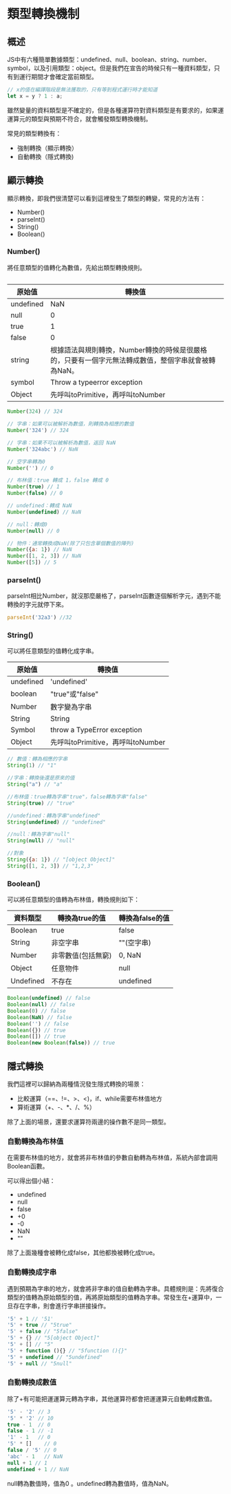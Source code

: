 # 類型轉換機制

## 概述

JS中有六種簡單數據類型：undefined、null、boolean、string、number、symbol，以及引用類型：object。但是我們在宣告的時候只有一種資料類型，只有到運行期間才會確定當前類型。

```javascript
// x的值在編譯階段是無法獲取的，只有等到程式運行時才能知道
let x = y ? 1 : a;
```

雖然變量的資料類型是不確定的，但是各種運算符對資料類型是有要求的，如果運運算元的類型與預期不符合，就會觸發類型轉換機制。

常見的類型轉換有：

* 強制轉換（顯示轉換）&#x20;
* 自動轉換（隱式轉換)

## 顯示轉換

顯示轉換，即我們很清楚可以看到這裡發生了類型的轉變，常見的方法有：

* Number()&#x20;
* parseInt()&#x20;
* String()&#x20;
* Boolean()

### Number()&#x20;

將任意類型的值轉化為數值，先給出類型轉換規則。

##

| 原始值       | 轉換值                                                    |
| --------- | ------------------------------------------------------ |
| undefined | NaN                                                    |
| null      | 0                                                      |
| true      | 1                                                      |
| false     | 0                                                      |
| string    | 根據語法與規則轉換，Number轉換的時候是很嚴格的，只要有一個字元無法轉成數值，整個字串就會被轉為NaN。 |
| symbol    | Throw a  typeerror exception                           |
| Object    | 先呼叫toPrimitive，再呼叫toNumber                             |

```javascript
Number(324) // 324

// 字串：如果可以被解析為數值，則轉換為相應的數值
Number('324') // 324

// 字串：如果不可以被解析為數值，返回 NaN
Number('324abc') // NaN

// 空字串轉為0
Number('') // 0

// 布林值：true 轉成 1，false 轉成 0
Number(true) // 1
Number(false) // 0

// undefined：轉成 NaN
Number(undefined) // NaN

// null：轉成0
Number(null) // 0

// 物件：通常轉換成NaN(除了只包含單個數值的陣列)
Number({a: 1}) // NaN
Number([1, 2, 3]) // NaN
Number([5]) // 5
```

### parseInt()

parseInt相比Number，就沒那麼嚴格了，parseInt函數逐個解析字元，遇到不能轉換的字元就停下來。

```javascript
parseInt('32a3') //32
```

### String()

可以將任意類型的值轉化成字串。

| 原始值       | 轉換值                         |
| --------- | --------------------------- |
| undefined | 'undefined'                 |
| boolean   | "true"或"false"              |
| Number    | 數字變為字串                      |
| String    | String                      |
| Symbol    | throw a TypeError exception |
| Object    | 先呼叫toPrimitive，再呼叫toNumber  |

```javascript
// 數值：轉為相應的字串
String(1) // "1"

//字串：轉換後還是原來的值
String("a") // "a"

//布林值：true轉為字串"true"，false轉為字串"false"
String(true) // "true"

//undefined：轉為字串"undefined"
String(undefined) // "undefined"

//null：轉為字串"null"
String(null) // "null"

//對象
String({a: 1}) // "[object Object]"
String([1, 2, 3]) // "1,2,3"
```

### Boolean()&#x20;

可以將任意類型的值轉為布林值，轉換規則如下：

| 資料類型      | 轉換為true的值  | 轉換為false的值 |
| --------- | ---------- | ---------- |
| Boolean   | true       | false      |
| String    | 非空字串       | ""(空字串)    |
| Number    | 非零數值(包括無窮) | 0, NaN     |
| Object    | 任意物件       | null       |
| Undefined | 不存在        | undefined  |

```javascript
Boolean(undefined) // false
Boolean(null) // false
Boolean(0) // false
Boolean(NaN) // false
Boolean('') // false
Boolean({}) // true
Boolean([]) // true
Boolean(new Boolean(false)) // true
```

## 隱式轉換

我們這裡可以歸納為兩種情況發生隱式轉換的場景：

* 比較運算（==、!=、>、<)，if、while需要布林值地方&#x20;
* 算術運算（+、-、\*、/、%）

除了上面的場景，還要求運算符兩邊的操作數不是同一類型。

### 自動轉換為布林值

在需要布林值的地方，就會將非布林值的參數自動轉為布林值，系統內部會調用Boolean函數。

可以得出個小結：

* undefined&#x20;
* null&#x20;
* false&#x20;
* \+0&#x20;
* \-0&#x20;
* NaN&#x20;
* ""&#x20;

除了上面幾種會被轉化成false，其他都換被轉化成true。

### 自動轉換成字串

遇到預期為字串的地方，就會將非字串的值自動轉為字串。具體規則是：先將復合類型的值轉為原始類型的值，再將原始類型的值轉為字串。常發生在+運算中，一旦存在字串，則會進行字串拼接操作。

```javascript
'5' + 1 // '51'
'5' + true // "5true"
'5' + false // "5false"
'5' + {} // "5[object Object]"
'5' + [] // "5"
'5' + function (){} // "5function (){}"
'5' + undefined // "5undefined"
'5' + null // "5null"
```

### 自動轉換成數值

除了+有可能把運運算元轉為字串，其他運算符都會把運運算元自動轉成數值。

```javascript
'5' - '2' // 3
'5' * '2' // 10
true - 1  // 0
false - 1 // -1
'1' - 1   // 0
'5' * []    // 0
false / '5' // 0
'abc' - 1   // NaN
null + 1 // 1
undefined + 1 // NaN
```

null轉為數值時，值為0 。undefined轉為數值時，值為NaN。
